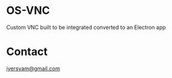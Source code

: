 # OS-VNC
Custom VNC built to be integrated converted to an Electron app

# Contact
iyersyam@gmail.com
